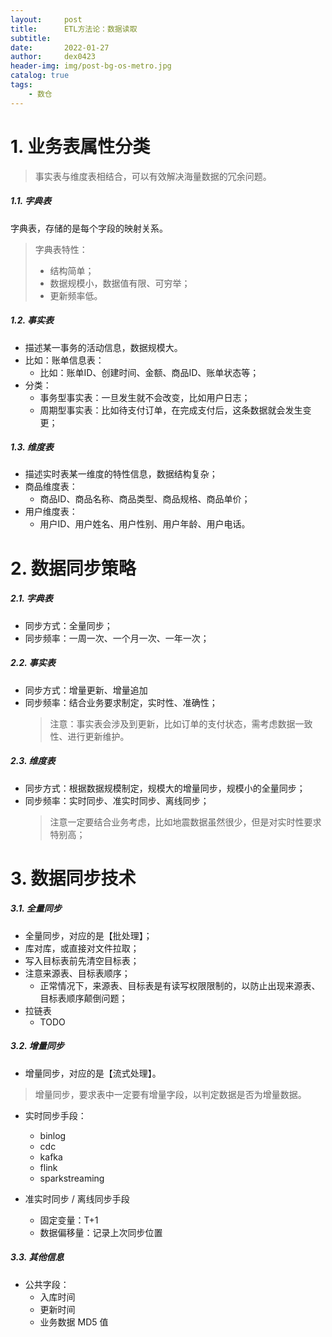 ```yaml
---
layout:     post
title:      ETL方法论：数据读取
subtitle:   
date:       2022-01-27
author:     dex0423
header-img: img/post-bg-os-metro.jpg
catalog: true
tags:
    - 数仓
---
```



# 1. 业务表属性分类

> 事实表与维度表相结合，可以有效解决海量数据的冗余问题。

##### 1.1. 字典表

字典表，存储的是每个字段的映射关系。

> 字典表特性：
>  
> - 结构简单；
> - 数据规模小，数据值有限、可穷举；
> - 更新频率低。

##### 1.2. 事实表

- 描述某一事务的活动信息，数据规模大。
- 比如：账单信息表：
  - 比如：账单ID、创建时间、金额、商品ID、账单状态等；
- 分类：
  - 事务型事实表：一旦发生就不会改变，比如用户日志；
  - 周期型事实表：比如待支付订单，在完成支付后，这条数据就会发生变更；

##### 1.3. 维度表

- 描述实时表某一维度的特性信息，数据结构复杂；
- 商品维度表：
  - 商品ID、商品名称、商品类型、商品规格、商品单价；
- 用户维度表：
  - 用户ID、用户姓名、用户性别、用户年龄、用户电话。

# 2. 数据同步策略

##### 2.1. 字典表

- 同步方式：全量同步；
- 同步频率：一周一次、一个月一次、一年一次；

##### 2.2. 事实表

- 同步方式：增量更新、增量追加
- 同步频率：结合业务要求制定，实时性、准确性；
  > 注意：事实表会涉及到更新，比如订单的支付状态，需考虑数据一致性、进行更新维护。

##### 2.3. 维度表

- 同步方式：根据数据规模制定，规模大的增量同步，规模小的全量同步；
- 同步频率：实时同步、准实时同步、离线同步；
  > 注意一定要结合业务考虑，比如地震数据虽然很少，但是对实时性要求特别高；

# 3. 数据同步技术

##### 3.1. 全量同步

- 全量同步，对应的是【批处理】；
- 库对库，或直接对文件拉取；
- 写入目标表前先清空目标表；
- 注意来源表、目标表顺序；
  - 正常情况下，来源表、目标表是有读写权限限制的，以防止出现来源表、目标表顺序颠倒问题；
- 拉链表
  - TODO

##### 3.2. 增量同步

- 增量同步，对应的是【流式处理】。

> 增量同步，要求表中一定要有增量字段，以判定数据是否为增量数据。
>

- 实时同步手段：
  - binlog
  - cdc
  - kafka
  - flink
  - sparkstreaming

- 准实时同步 / 离线同步手段
  - 固定变量：T+1
  - 数据偏移量：记录上次同步位置

##### 3.3. 其他信息

- 公共字段：
  - 入库时间
  - 更新时间
  - 业务数据 MD5 值


